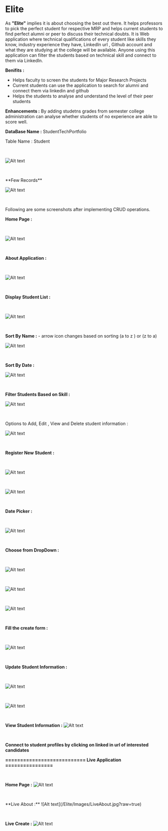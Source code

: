 # Elite
As **"Elite"** implies it is about choosing the best out there. It helps professors to pick the perfect student for respective MRP and helps current students to find perfect alumni or peer to discuss their technical doubts.
It is Web application where technical qualifications of every student like skills they know, industry experience they have, LinkedIn url , Github account and what they are studying at the college will be available.
Anyone using this application can filter the students based on technical skill and connect to them via LinkedIn.

**Benifits :**

* Helps faculty to screen the students for Major Research Projects
* Current students can use the application to search for alumni and connect them via linkedin and github
* Helps the students to analyse and understand the level of their peer students

**Enhancements :**
By adding studetns grades from semester college administration can analyse whether students of no experience are able to score well.


**DataBase Name :** StudentTechPortfolio

Table Name : Student
<p>&nbsp;</p>

![Alt text](/Elite/Images/TableDesign.jpg?raw=true)

<p>&nbsp;</p>
**Few Records**

![Alt text](/Elite/Images/DataRecords.jpg?raw=true)
<p>&nbsp;</p>


Following are some screenshots after implementing CRUD operations.

**Home Page :**  <p>&nbsp;</p>

![Alt text](/Elite/Images/Home%20Page.jpg?raw=true)
<p>&nbsp;</p>

**About Application :** 
<p>&nbsp;</p>


![Alt text](/Elite/Images/About.jpg?raw=true)
<p>&nbsp;</p>

**Display Student List :**
<p>&nbsp;</p>


![Alt text](/Elite/Images/Student%20List.jpg?raw=true)
<p>&nbsp;</p>

**Sort By Name :** - arrow icon changes based on sorting (a to z ) or (z to a)

![Alt text](/Elite/Images/Sorting.jpg?raw=true)
<p>&nbsp;</p>


**Sort By Date :**

![Alt text](/Elite/Images/Date%20Sorting.jpg?raw=true)
<p>&nbsp;</p>


**Filter Students Based on Skill :**

![Alt text](/Elite/Images/search%20python.jpg?raw=true)
<p>&nbsp;</p>


Options to Add, Edit , View and Delete student information :

![Alt text](/Elite/Images/Edit%20and%20create%20options.jpg?raw=true)
<p>&nbsp;</p>


**Register New Student :** 
<p>&nbsp;</p>


![Alt text](/Elite/Images/create%20screen.jpg?raw=true)
<p>&nbsp;</p>

![Alt text](/Elite/Images/Create%202.jpg?raw=true)
<p>&nbsp;</p>


**Date Picker :**
<p>&nbsp;</p>


![Alt text](/Elite/Images/date%20picker.jpg?raw=true)
<p>&nbsp;</p>


**Choose from DropDown :**
<p>&nbsp;</p>


![Alt text](/Elite/Images/choose%20from%20options.jpg?raw=true)
<p>&nbsp;</p>


![Alt text](/Elite/Images/choose%20from%20program.jpg?raw=true)
<p>&nbsp;</p>


![Alt text](/Elite/Images/choose%20from%20options.jpg?raw=true)
<p>&nbsp;</p>


**Fill the create form :**
<p>&nbsp;</p>

![Alt text](/Elite/Images/fill%20information.jpg?raw=true)

<p>&nbsp;</p>

**Update Student Information :**
<p>&nbsp;</p>



![Alt text](/Elite/Images/Edit%20Student.jpg?raw=true)
<p>&nbsp;</p>

![Alt text](/Elite/Images/Edit%20Student2.jpg?raw=true)

<p>&nbsp;</p>


**View Student Information :**
![Alt text](/Elite/Images/View%20informtaion.jpg?raw=true)

<p>&nbsp;</p>


**Connect to student profiles by clicking on linked in url of interested candidates**

**=========================== Live Application ================**
<p>&nbsp;</p>

**Home Page :**
![Alt text](/Elite/Images/LiveHome.jpg?raw=true)

<p>&nbsp;</p>
**Live About :**
![Alt text](/Elite/Images/LiveAbout.jpg?raw=true)

<p>&nbsp;</p>

**Live Create :**
![Alt text](/Elite/Images/liveCreate.jpg.jpg?raw=true)
<p>&nbsp;</p>









